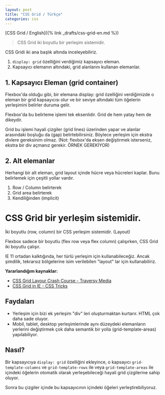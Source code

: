 ```yaml
---
layout: post
title: "CSS Grid / Türkçe"
categories: css
---
```


[CSS Grid / English]({% link _drafts/css-grid-en.md %})

> CSS Grid iki boyutlu bir yerleşim sistemidir.

CSS Gridi iki ana başlık altında inceleyebiliriz.
1. `display: grid` özelliğini verdiğimiz kapsayıcı eleman.
2. Kapsayıcı elemanın altındaki, grid alanlarını kullanan elemanlar.

## 1. Kapsayıcı Eleman (grid container)

Flexbox'da olduğu gibi, bir elemana display: grid özelliğini verdiğimizde o eleman bir grid kapsayıcısı olur ve bir seviye altındaki tüm öğelerin yerleşimini belirler duruma gelir.

Flexbox'da bu belirleme işlemi tek eksenlidir. Grid de hem yatay hem de dikeydir.

Grid bu işlemi hayali çizgiler (grid lines) üzerinden yapar ve alanlar arasındaki boşluğu da (gap) belirtebilirsiniz. Böylece yerleşim için ekstra divlere gereksinim olmaz. (Not: flexbox'da eksen değiştirmek isterseniz, ekstra bir div açmanız gerekir. ÖRNEK GEREKİYOR)

## 2. Alt elemanlar

Herhangi bir alt eleman, grid layout içinde hücre veya hücreleri kaplar. Bunu belirlemek için çeşitli yollar vardır.

1. Row / Column belirterek
2. Grid area belirterek
3. Kendiliğinden (implicit)

# CSS Grid bir yerleşim sistemidir.

İki boyutlu (row, column) bir CSS yerleşim sistemidir. (Layout)

Flexbox sadece bir boyutlu (flex row veya flex column) çalışırken, CSS Grid iki boyutlu çalışır.

IE 11 ortadan kalktığında, her türlü yerleşim için kullanabileceğiz. Ancak şimdilik, tekrarsız bölgelerine isim verilebilen "layout" lar için kullanabiliriz.

**Yararlandığım kaynaklar:**
- [CSS Grid Layour Crash Course - Traversy Media](https://www.youtube.com/watch?v=jV8B24rSN5o)
- [CSS Grid in IE - CSS Tricks](https://css-tricks.com/css-grid-in-ie-debunking-common-ie-grid-misconceptions/)

## Faydaları
- Yerleşim için bizi ek yerleşim "div" leri oluşturmaktan kurtarır. HTML çok daha sade oluyor.
- Mobil, tablet, desktop yerleşimlerinde aynı düzeydeki elemanların yerlerini değiştirmek çok daha semantik bir yolla (grid-template-areas) yapılabiliyor.

## Nasıl?
Bir kapsayıcıya `display: grid` özelliğini ekleyince, o kapsayıcı `grid-template-columns` ve `grid-template-rows` ile veya `grid-template-areas` ile içindeki öğelerin otomatik olarak yerleşebileceği hayali grid çizgilerine sahip oluyor.

Sonra bu çizgiler içinde bu kapsayıcının içindeki öğeleri yerleştirebiliyoruz.